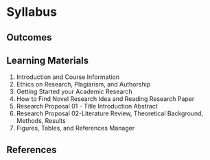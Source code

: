 # Syllabus
## Outcomes
## Learning Materials
1. Introduction and Course Information
2. Ethics on Research, Plagiarism, and Authorship
3. Getting Started your Academic Research
4. How to Find Novel Research Idea and Reading Research Paper
5. Research Proposal 01 - Title Introduction Abstract
6. Research Proposal 02-Literature Review, Theoretical Background, Methods, Results
7. Figures, Tables, and References Manager

## References